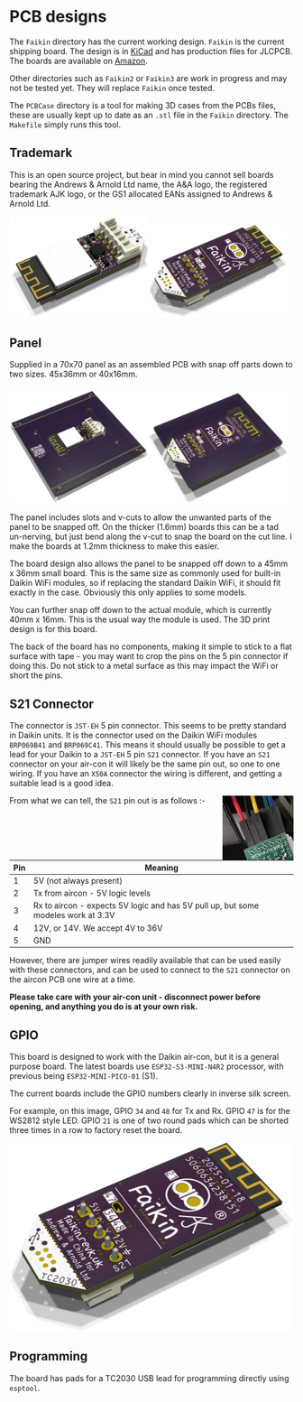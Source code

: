 # PCB designs

The `Faikin` directory has the current working design. `Faikin` is the current shipping board. The design is in [KiCad](https://www.kicad.org) and has production files for JLCPCB. The boards are available on [Amazon](https://www.amazon.co.uk/dp/B0C2ZYXNYQ).

Other directories such as `Faikin2` or `Faikin3` are work in progress and may not be tested yet. They will replace `Faikin` once tested.

The `PCBCase` directory is a tool for making 3D cases from the PCBs files, these are usually kept up to date as an `.stl` file in the `Faikin` directory. The `Makefile` simply runs this tool.

## Trademark

This is an open source project, but bear in mind you cannot sell boards bearing the Andrews & Arnold Ltd name, the A&A logo, the registered trademark AJK logo, or the GS1 allocated EANs assigned to Andrews & Arnold Ltd.

<img src=Faikin/Faikin.png width=49%><img src=Faikin/Faikin-bottom.png width=49%>

## Panel

Supplied in a 70x70 panel as an assembled PCB with snap off parts down to two sizes. 45x36mm or 40x16mm.

<img src=Faikin/Faikin-panel.png width=49%><img src=Faikin/Faikin-alt-bottom.png width=49%>

The panel includes slots and v-cuts to allow the unwanted parts of the panel to be snapped off. On the thicker (1.6mm) boards this can be a tad un-nerving, but just bend along the v-cut to snap the board on the cut line. I make the boards at 1.2mm thickness to make this easier.

The board design also allows the panel to be snapped off down to a 45mm x 36mm small board. This is the same size as commonly used for built-in Daikin WiFi modules, so if replacing the standard Daikin WiFi, it should fit exactly in the case. Obviously this only applies to some models.

You can further snap off down to the actual module, which is currently 40mm x 16mm. This is the usual way the module is used. The 3D print design is for this board.

The back of the board has no components, making it simple to stick to a flat surface with tape - you may want to crop the pins on the 5 pin connector if doing this. Do not stick to a metal surface as this may impact the WiFi or short the pins.

## S21 Connector

The connector is `JST-EH` 5 pin connector. This seems to be pretty standard in Daikin units. It is the connector used on the Daikin WiFi modules `BRP069B41` and `BRP069C41`. This means it should usually be possible to get a lead for your Daikin to a `JST-EH` 5 pin `S21` connector. If you have an `S21` connector on your air-con it will likely be the same pin out, so one to one wiring. If you have an `X50A` connector the wiring is different, and getting a suitable lead is a good idea.

<img src=../Manuals/jumper.jpg width=25% align=right>

From what we can tell, the `S21` pin out is as follows :-

|Pin|Meaning|
|---|-------|
|1|5V (not always present)|
|2|Tx from aircon - 5V logic levels|
|3|Rx to aircon - expects 5V logic and has 5V pull up, but some modeles work at 3.3V|
|4|12V, or 14V. We accept 4V to 36V|
|5|GND|

However, there are jumper wires readily available that can be used easily with these connectors, and can be used to connect to the `S21` connector on the aircon PCB one wire at a time.

**Please take care with your air-con unit - disconnect power before opening, and anything you do is at your own risk.**

## GPIO

This board is designed to work with the Daikin air-con, but it is a general purpose board. The latest boards use `ESP32-S3-MINI-N4R2` processor, with previous being `ESP32-MINI-PICO-01` (S1).

The current boards include the GPIO numbers clearly in inverse silk screen.

For example, on this image, GPIO `34` and `48` for Tx and Rx. GPIO `47` is for the WS2812 style LED. GPIO `21` is one of two round pads which can be shorted three times in a row to factory reset the board.

![Bottom](Faikin/Faikin-bottom.png)

## Programming

The board has pads for a TC2030 USB lead for programming directly using `esptool`.
